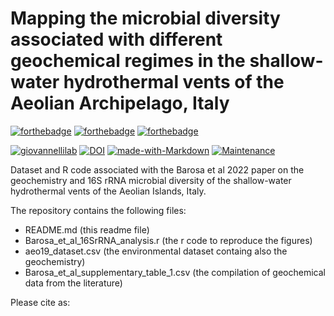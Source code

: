 # Mapping the microbial diversity associated with different geochemical regimes in the shallow-water hydrothermal vents of the Aeolian Archipelago, Italy

[![forthebadge](https://forthebadge.com/images/badges/cc-by-nd.svg)](https://forthebadge.com)
[![forthebadge](https://forthebadge.com/images/badges/powered-by-coffee.svg)](https://forthebadge.com)
[![forthebadge](https://forthebadge.com/images/badges/built-with-science.svg)](https://forthebadge.com)


[![giovannellilab](https://img.shields.io/badge/BY-Giovannelli_Lab-blue)](http:s//www.donatogiovannelli.com)
[![DOI](https://zenodo.org/badge/DOI/XXXX.svg)](https://doi.org/XXXX)
[![made-with-Markdown](https://img.shields.io/badge/Coded%20in-R-red.svg)](https://www.r-project.org/)
[![Maintenance](https://img.shields.io/badge/Maintained%3F-yes-green.svg)](https://GitHub.com/Naereen/StrapDown.js/graphs/commit-activity)


Dataset and R code associated with the Barosa et al 2022 paper on the geochemistry and 16S rRNA microbial diversity of the shallow-water hydrothermal vents of the Aeolian Islands, Italy.

The repository contains the following files:

- README.md (this readme file)
- Barosa_et_al_16SrRNA_analysis.r (the r code to reproduce the figures)
- aeo19_dataset.csv (the environmental dataset containg also the geochemistry)
- Barosa_et_al_supplementary_table_1.csv (the compilation of geochemical data from the literature)

Please cite as:

